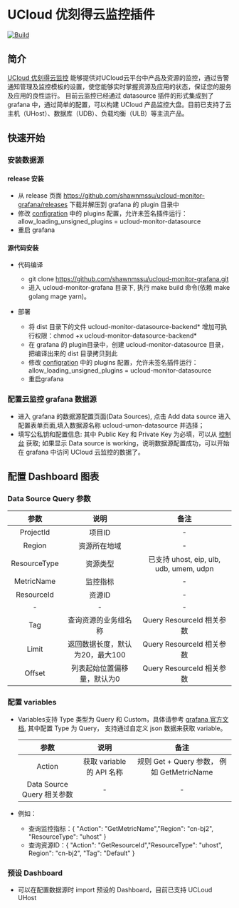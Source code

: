 # UCloud 优刻得云监控插件

[![Build](https://github.com/grafana/grafana-starter-datasource-backend/workflows/CI/badge.svg)](https://github.com/grafana/grafana-datasource-backend/actions?query=workflow%3A%22CI%22)


## 简介
 [UCloud 优刻得云监控](https://docs.ucloud.cn/umon/README) 能够提供对UCloud云平台中产品及资源的监控，通过告警通知管理及监控模板的设置，使您能够实时掌握资源及应用的状态，保证您的服务及应用的良性运行。
 目前云监控已经通过 datasource 插件的形式集成到了 grafana 中，通过简单的配置，可以构建 UCloud 产品监控大盘。目前已支持了云主机（UHost）、数据库（UDB）、负载均衡（ULB）等主流产品。

## 快速开始

### 安装数据源 

#### release 安装

- 从 release 页面 https://github.com/shawnmssu/ucloud-monitor-grafana/releases 下载并解压到 grafana 的 plugin 目录中
- 修改 [configration](https://grafana.com/docs/grafana/latest/administration/configuration/) 中的 plugins 配置，允许未签名插件运行：
   allow_loading_unsigned_plugins = ucloud-monitor-datasource
- 重启 grafana

#### 源代码安装

- 代码编译
    - git clone https://github.com/shawnmssu/ucloud-monitor-grafana.git
    - 进入 ucloud-monitor-grafana 目录下, 执行 make build 命令(依赖 make golang mage yarn)。

- 部署
   - 将 dist 目录下的文件 ucloud-monitor-datasource-backend* 增加可执行权限：chmod +x ucloud-monitor-datasource-backend*
   - 在 grafana 的 plugin目录中，创建 ucloud-monitor-datasource 目录，把编译出来的 dist 目录拷贝到此
   - 修改 [configration](https://grafana.com/docs/grafana/latest/administration/configuration/) 中的 plugins 配置，允许未签名插件运行：
     allow_loading_unsigned_plugins = ucloud-monitor-datasource 
   - 重启grafana

### 配置云监控 grafana 数据源

  - 进入 grafana 的数据源配置页面(Data Sources), 点击 Add data source 进入配置表单页面,填入数据源名称 ucloud-umon-datasource 并选择； 
  - 填写公私钥和配置信息:
    其中 Public Key 和 Private Key 为必填，可以从 [控制台](https://console.ucloud.cn/uapi/apikey) 获取;
    如果显示 Data source is working，说明数据源配置成功，可以开始在 grafana 中访问 UCloud 云监控的数据了。
    
## 配置 Dashboard 图表

### Data Source Query 参数

   |  参数   | 说明  | 备注|
   |  :----:  | :----:  | :----:|
   | ProjectId  | 项目ID | - |
   | Region | 资源所在地域 | - |
   | ResourceType  | 资源类型 | 已支持 uhost, eip, ulb, udb, umem, udpn |
   | MetricName  | 监控指标 | - |
   | ResourceId  | 资源ID | - |
   |  - | - | - |
   | Tag  | 查询资源的业务组名称 | Query ResourceId 相关参数 |
   | Limit  | 返回数据长度，默认为20，最大100 | Query ResourceId 相关参数 |
   | Offset  | 列表起始位置偏移量，默认为0 | Query ResourceId 相关参数 |

### 配置 variables

- Variables支持 Type 类型为 Query 和 Custom，具体请参考 [grafana 官方文档](https://grafana.com/docs/grafana/latest/variables/variable-types/),
  其中配置 Type 为 Query， 支持通过自定义 json 数据来获取 variable。
  
  |  参数   | 说明  | 备注|
  |  :----:  | :----:  | :----:|
  | Action  | 获取 variable 的 API 名称 | 规则 Get + Query 参数， 例如 GetMetricName |
  | Data Source Query 相关参数  | - | - |

-  例如：
   - 查询监控指标：{ "Action": "GetMetricName","Region": "cn-bj2", "ResourceType": "uhost" }
   - 查询资源ID：{ "Action": "GetResourceId","ResourceType": "uhost", Region": "cn-bj2", "Tag": "Default" }

### 预设 Dashboard

- 可以在配置数据源时 import 预设的 Dashboard，目前已支持 UCLoud UHost

